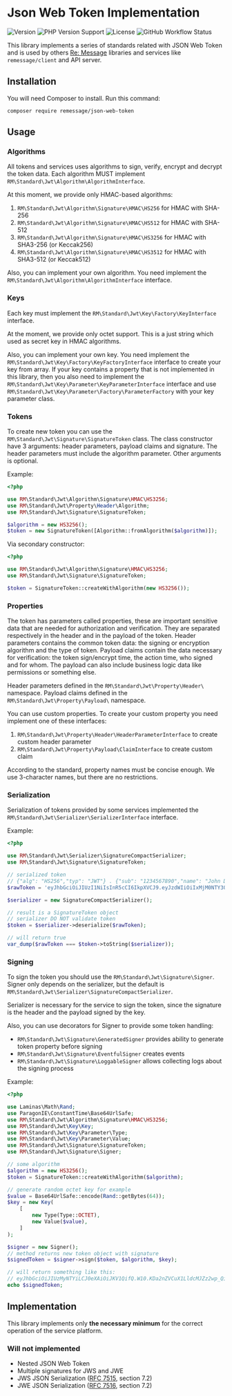 # Json Web Token Implementation

![Version](https://img.shields.io/packagist/v/remessage/json-web-token?style=for-the-badge)
![PHP Version Support](https://img.shields.io/packagist/php-v/remessage/json-web-token?style=for-the-badge)
![License](https://img.shields.io/github/license/re-message/json-web-token?style=for-the-badge)
![GitHub Workflow Status](https://img.shields.io/github/workflow/status/re-message/json-web-token/testing/1.x?style=for-the-badge)

This library implements a series of standards related with JSON Web Token and is used by others [Re: Message](https://remessage.ru) libraries and services like `remessage/client` and API server.

## Installation

You will need Composer to install. Run this command:

`composer require remessage/json-web-token`

## Usage

### Algorithms

All tokens and services uses algorithms to sign, verify, encrypt and decrypt the token data. Each algorithm MUST implement `RM\Standard\Jwt\Algorithm\AlgorithmInterface`.

At this moment, we provide only HMAC-based algorithms:
1. `RM\Standard\Jwt\Algorithm\Signature\HMAC\HS256` for HMAC with SHA-256
1. `RM\Standard\Jwt\Algorithm\Signature\HMAC\HS512` for HMAC with SHA-512
1. `RM\Standard\Jwt\Algorithm\Signature\HMAC\HS3256` for HMAC with SHA3-256 (or Keccak256)
1. `RM\Standard\Jwt\Algorithm\Signature\HMAC\HS3512` for HMAC with SHA3-512 (or Keccak512)

Also, you can implement your own algorithm. You need implement the `RM\Standard\Jwt\Algorithm\AlgorithmInterface` interface.

### Keys

Each key must implement the `RM\Standard\Jwt\Key\Factory\KeyInterface` interface.

At the moment, we provide only octet support. This is a just string which used as secret key in HMAC algorithms.

Also, you can implement your own key. You need implement the `RM\Standard\Jwt\Key\Factory\KeyFactoryInterface` interface to create your key from array. If your key contains a property that is not implemented in this library, then you also need to implement the `RM\Standard\Jwt\Key\Parameter\KeyParameterInterface` interface and use `RM\Standard\Jwt\Key\Parameter\Factory\ParameterFactory` with your key parameter class.

### Tokens

To create new token you can use the `RM\Standard\Jwt\Signature\SignatureToken` class. The class constructor have 3 arguments: header parameters, payload claims and signature. The header parameters must include the algorithm parameter. Other arguments is optional.

Example:

```php
<?php

use RM\Standard\Jwt\Algorithm\Signature\HMAC\HS3256;
use RM\Standard\Jwt\Property\Header\Algorithm;
use RM\Standard\Jwt\Signature\SignatureToken;

$algorithm = new HS3256();
$token = new SignatureToken([Algorithm::fromAlgorithm($algorithm)]);
```

Via secondary constructor:
```php
<?php

use RM\Standard\Jwt\Algorithm\Signature\HMAC\HS3256;
use RM\Standard\Jwt\Signature\SignatureToken;

$token = SignatureToken::createWithAlgorithm(new HS3256());
```

### Properties

The token has parameters called properties, these are important sensitive data that are needed for authorization and verification. They are separated respectively in the header and in the payload of the token. Header parameters contains the common token data: the signing or encryption algorithm and the type of token. Payload claims contain the data necessary for verification: the token sign/encrypt time, the action time, who signed and for whom. The payload can also include business logic data like permissions or something else.

Header parameters defined in the `RM\Standard\Jwt\Property\Header\` namespace. Payload claims defined in the `RM\Standard\Jwt\Property\Payload\` namespace.

You can use custom properties. To create your custom property you need implement one of these interfaces:
1. `RM\Standard\Jwt\Property\Header\HeaderParameterInterface` to create custom header parameter
2. `RM\Standard\Jwt\Property\Payload\ClaimInterface` to create custom claim

According to the standard, property names must be concise enough. We use 3-character names, but there are no restrictions.

### Serialization

Serialization of tokens provided by some services implemented the `RM\Standard\Jwt\Serializer\SerializerInterface` interface.

Example:

```php
<?php

use RM\Standard\Jwt\Serializer\SignatureCompactSerializer;
use RM\Standard\Jwt\Signature\SignatureToken;

// serialized token
// {"alg": "HS256","typ": "JWT"} . {"sub": "1234567890","name": "John Doe","iat": 1516239022} . signature
$rawToken = 'eyJhbGciOiJIUzI1NiIsInR5cCI6IkpXVCJ9.eyJzdWIiOiIxMjM0NTY3ODkwIiwibmFtZSI6IkpvaG4gRG9lIiwiaWF0IjoxNTE2MjM5MDIyfQ.SflKxwRJSMeKKF2QT4fwpMeJf36POk6yJV_adQssw5c';

$serializer = new SignatureCompactSerializer();

// result is a SignatureToken object
// serializer DO NOT validate token
$token = $serializer->deserialize($rawToken);

// will return true
var_dump($rawToken === $token->toString($serializer));
```

### Signing

To sign the token you should use the `RM\Standard\Jwt\Signature\Signer`. Signer only depends on the serializer, but the default is `RM\Standard\Jwt\Serializer\SignatureCompactSerializer`.

Serializer is necessary for the service to sign the token, since the signature is the header and the payload signed by the key.

Also, you can use decorators for Signer to provide some token handling:
- `RM\Standard\Jwt\Signature\GeneratedSigner` provides ability to generate token property before signing
- `RM\Standard\Jwt\Signature\EventfulSigner` creates events
- `RM\Standard\Jwt\Signature\LoggableSigner` allows collecting logs about the signing process

Example:

```php
<?php

use Laminas\Math\Rand;
use ParagonIE\ConstantTime\Base64UrlSafe;
use RM\Standard\Jwt\Algorithm\Signature\HMAC\HS3256;
use RM\Standard\Jwt\Key\Key;
use RM\Standard\Jwt\Key\Parameter\Type;
use RM\Standard\Jwt\Key\Parameter\Value;
use RM\Standard\Jwt\Signature\SignatureToken;
use RM\Standard\Jwt\Signature\Signer;

// some algorithm
$algorithm = new HS3256();
$token = SignatureToken::createWithAlgorithm($algorithm);

// generate random octet key for example
$value = Base64UrlSafe::encode(Rand::getBytes(64));
$key = new Key(
    [
        new Type(Type::OCTET),
        new Value($value),
    ]
);

$signer = new Signer();
// method returns new token object with signature
$signedToken = $signer->sign($token, $algorithm, $key);

// will return something like this:
// eyJhbGciOiJIUzMyNTYiLCJ0eXAiOiJKV1QifQ.W10.KDa2nZVCuX1LldcMJZz2wp_QifjN7sNHCFLtGDAWF9s
echo $signedToken;
```

## Implementation
This library implements only **the necessary minimum** for the correct operation of the service platform.

### Will not implemented
* Nested JSON Web Token
* Multiple signatures for JWS and JWE
* JWS JSON Serialization ([RFC 7515](https://datatracker.ietf.org/doc/html/rfc7515), section 7.2)
* JWE JSON Serialization ([RFC 7516](https://datatracker.ietf.org/doc/html/rfc7516), section 7.2)
